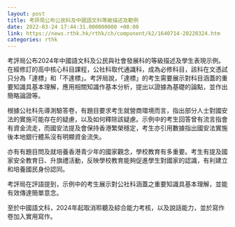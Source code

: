 ```yaml
---
layout: post
title: 考評局公布公民科及中國語文科等級描述及範例
date: 2022-03-24 17:44:31.000000000 +08:00
link: https://news.rthk.hk/rthk/ch/component/k2/1640714-20220324.htm
categories: rthk
---
```


考評局公布2024年中國語文科及公民與社會發展科的等級描述及學生表現示例。在經修訂的高中核心科目課程，公社科取代通識科，成為必修科目，該科在文憑試只分為「達標」和「不達標」。考評局說，「達標」的考生需要展示對科目涵蓋的重要知識具基本理解，應用相關知識作基本分析，提出以證據為基礎的論點，並作出簡略論證等。

根據公社科先導測驗答卷，有題目要求考生就營商環境而言，指出部分人士對國安法的實施可能存在的疑慮，以及如何釋除該疑慮。示例中的考生回答曾有流言指會有資金流走，而國安法提及會保持香港繁榮穩定，考生亦引用數據指出國安法實施後本地銀行體系沒有明顯資金流失。

亦有有題目問及就培養香港青少年的國家觀念，學校教育有多重要。考生有提及國家安全教育日、升旗禮活動，反映學校教育能夠促進學生對國家的認識，有利建立和培養國民身份認同。

考評局在評語提到，示例中的考生展示對公社科涵蓋之重要知識具基本理解，並能有效傳達簡單意念。

至於中國語文科，2024年起取消聆聽及綜合能力考核，以及說話能力，並於寫作卷加入實用寫作。
